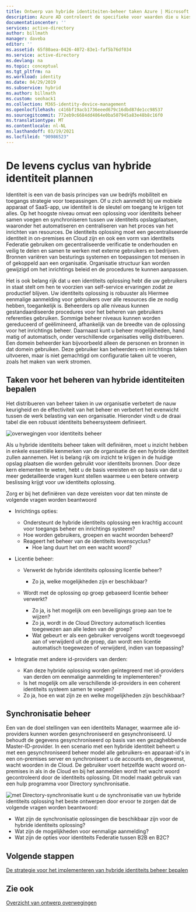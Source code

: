 ```yaml
---
title: Ontwerp van hybride identiteiten-beheer taken Azure | Microsoft Docs
description: Azure AD controleert de specifieke voor waarden die u kiest bij het verifiëren van de gebruiker en voordat toegang tot de toepassing met voorwaardelijk toegangs beheer wordt toegestaan.
documentationcenter: ''
services: active-directory
author: billmath
manager: daveba
editor: ''
ms.assetid: 65f80aea-0426-4072-83e1-faf5b76df034
ms.service: active-directory
ms.devlang: na
ms.topic: conceptual
ms.tgt_pltfrm: na
ms.workload: identity
ms.date: 04/29/2019
ms.subservice: hybrid
ms.author: billmath
ms.custom: seohack1
ms.collection: M365-identity-device-management
ms.openlocfilehash: c416bf19acb1736eeed679c16dbd87de1cc98537
ms.sourcegitcommit: 772eb9c6684dd4864e0ba507945a83e48b8c16f0
ms.translationtype: MT
ms.contentlocale: nl-NL
ms.lasthandoff: 03/19/2021
ms.locfileid: "90986523"
---
```

# <a name="plan-for-hybrid-identity-lifecycle"></a>De levens cyclus van hybride identiteit plannen
Identiteit is een van de basis principes van uw bedrijfs mobiliteit en toegangs strategie voor toepassingen. Of u zich aanmeldt bij uw mobiele apparaat of SaaS-app, uw identiteit is de sleutel om toegang te krijgen tot alles. Op het hoogste niveau omvat een oplossing voor identiteits beheer samen voegen en synchroniseren tussen uw identiteits opslagplaatsen, waaronder het automatiseren en centraliseren van het proces van het inrichten van resources. De identiteits oplossing moet een gecentraliseerde identiteit in on-premises en Cloud zijn en ook een vorm van identiteits Federatie gebruiken om gecentraliseerde verificatie te onderhouden en veilig te delen en samen te werken met externe gebruikers en bedrijven. Bronnen variëren van besturings systemen en toepassingen tot mensen in of gekoppeld aan een organisatie. Organisatie structuur kan worden gewijzigd om het inrichtings beleid en de procedures te kunnen aanpassen.

Het is ook belang rijk dat u een identiteits oplossing hebt die uw gebruikers in staat stelt om hen te voorzien van self-service ervaringen zodat ze productief blijven. Uw identiteits oplossing is robuuster als Hiermee eenmalige aanmelding voor gebruikers over alle resources die ze nodig hebben, toegankelijk is. Beheerders op alle niveaus kunnen gestandaardiseerde procedures voor het beheren van gebruikers referenties gebruiken. Sommige beheer niveaus kunnen worden gereduceerd of geëlimineerd, afhankelijk van de breedte van de oplossing voor het inrichtings beheer. Daarnaast kunt u beheer mogelijkheden, hand matig of automatisch, onder verschillende organisaties veilig distribueren. Een domein beheerder kan bijvoorbeeld alleen de personen en bronnen in dat domein gebruiken. Deze gebruiker kan beheerders-en inrichtings taken uitvoeren, maar is niet gemachtigd om configuratie taken uit te voeren, zoals het maken van werk stromen.

## <a name="determine-hybrid-identity-management-tasks"></a>Taken voor het beheren van hybride identiteiten bepalen
Het distribueren van beheer taken in uw organisatie verbetert de nauw keurigheid en de effectiviteit van het beheer en verbetert het evenwicht tussen de werk belasting van een organisatie. Hieronder vindt u de draai tabel die een robuust identiteits beheersysteem definieert.

 ![overwegingen voor identiteits beheer](./media/plan-hybrid-identity-design-considerations/Identity_management_considerations.png)

Als u hybride identiteits beheer taken wilt definiëren, moet u inzicht hebben in enkele essentiële kenmerken van de organisatie die een hybride identiteit zullen aannemen. Het is belang rijk om inzicht te krijgen in de huidige opslag plaatsen die worden gebruikt voor identiteits bronnen. Door deze kern elementen te weten, hebt u de basis vereisten en op basis van dat u meer gedetailleerde vragen kunt stellen waarmee u een betere ontwerp beslissing krijgt voor uw identiteits oplossing.  

Zorg er bij het definiëren van deze vereisten voor dat ten minste de volgende vragen worden beantwoord

* Inrichtings opties: 
  
  * Ondersteunt de hybride identiteits oplossing een krachtig account voor toegangs beheer en inrichtings systeem?
  * Hoe worden gebruikers, groepen en wacht woorden beheerd?
  * Reageert het beheer van de identiteits levenscyclus? 
    * Hoe lang duurt het om een wacht woord?
* Licentie beheer: 
  
  * Verwerkt de hybride identiteits oplossing licentie beheer?
    * Zo ja, welke mogelijkheden zijn er beschikbaar?
  * Wordt met de oplossing op groep gebaseerd licentie beheer verwerkt? 
  
    * Zo ja, is het mogelijk om een beveiligings groep aan toe te wijzen? 
    * Zo ja, wordt in de Cloud Directory automatisch licenties toegewezen aan alle leden van de groep? 
    * Wat gebeurt er als een gebruiker vervolgens wordt toegevoegd aan of verwijderd uit de groep, dan wordt een licentie automatisch toegewezen of verwijderd, indien van toepassing? 
* Integratie met andere id-providers van derden:
  * Kan deze hybride oplossing worden geïntegreerd met id-providers van derden om eenmalige aanmelding te implementeren?
  * Is het mogelijk om alle verschillende id-providers in een coherent identiteits systeem samen te voegen?
  * Zo ja, hoe en wat zijn ze en welke mogelijkheden zijn beschikbaar?

## <a name="synchronization-management"></a>Synchronisatie beheer
Een van de doel stellingen van een identiteits Manager, waarmee alle id-providers kunnen worden gesynchroniseerd en gesynchroniseerd. U behoudt de gegevens gesynchroniseerd op basis van een gezaghebbende Master-ID-provider. In een scenario met een hybride identiteit beheert u met een gesynchroniseerd beheer model alle gebruikers-en apparaat-id's in een on-premises server en synchroniseert u de accounts en, desgewenst, wacht woorden in de Cloud. De gebruiker voert hetzelfde wacht woord on-premises in als in de Cloud en bij het aanmelden wordt het wacht woord gecontroleerd door de identiteits oplossing. Dit model maakt gebruik van een hulp programma voor Directory synchronisatie.

![met Directory-synchronisatie ](./media/plan-hybrid-identity-design-considerations/Directory_synchronization.png) kunt u de synchronisatie van uw hybride identiteits oplossing het beste ontwerpen door ervoor te zorgen dat de volgende vragen worden beantwoord:
*    Wat zijn de synchronisatie oplossingen die beschikbaar zijn voor de hybride identiteits oplossing?
*    Wat zijn de mogelijkheden voor eenmalige aanmelding?
*    Wat zijn de opties voor identiteits Federatie tussen B2B en B2C?

## <a name="next-steps"></a>Volgende stappen
[De strategie voor het implementeren van hybride identiteits beheer bepalen](plan-hybrid-identity-design-considerations-lifecycle-adoption-strategy.md)

## <a name="see-also"></a>Zie ook
[Overzicht van ontwerp overwegingen](plan-hybrid-identity-design-considerations-overview.md)

